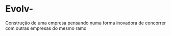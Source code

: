 # Evolv-
Construção de uma empresa pensando numa forma inovadora de concorrer com outras empresas do mesmo ramo
